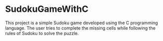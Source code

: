 # SudokuGameWithC
This project is a simple Sudoku game developed using the C programming language. The user tries to complete the missing cells while following the rules of Sudoku to solve the puzzle.
